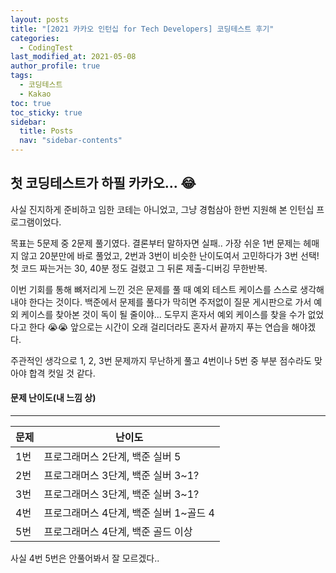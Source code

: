 ```yaml
---
layout: posts
title: "[2021 카카오 인턴십 for Tech Developers] 코딩테스트 후기"
categories:
  - CodingTest
last_modified_at: 2021-05-08
author_profile: true
tags:
  - 코딩테스트
  - Kakao
toc: true
toc_sticky: true
sidebar:
  title: Posts
  nav: "sidebar-contents"
---
```


## 첫 코딩테스트가 하필 카카오... 😂



사실 진지하게 준비하고 임한 코테는 아니었고, 그냥 경험삼아 한번 지원해 본 인턴십 프로그램이었다.

목표는 5문제 중 2문제 풀기였다. 결론부터 말하자면 실패.. 가장 쉬운 1번 문제는 헤매지 않고 20분만에 바로 풀었고, 2번과 3번이 비슷한 난이도여서 고민하다가 3번 선택! 첫 코드 짜는거는 30, 40분 정도 걸렸고 그 뒤론 제출-디버깅 무한반복.

이번 기회를 통해 뼈저리게 느낀 것은 문제를 풀 때 예외 테스트 케이스를 스스로 생각해 내야 한다는 것이다. 백준에서 문제를 풀다가 막히면 주저없이 질문 게시판으로 가서 예외 케이스를 찾아본 것이 독이 될 줄이야... 도무지 혼자서 예외 케이스를 찾을 수가 없었다고 한다 😭😭 앞으로는 시간이 오래 걸리더라도 혼자서 끝까지 푸는 연습을 해야겠다.

주관적인 생각으로 1, 2, 3번 문제까지 무난하게 풀고 4번이나 5번 중 부분 점수라도 맞아야 합격 컷일 것 같다.

#### 문제 난이도(내 느낌 상)

-----

|문제|난이도|
|---|-------------|
|1번|프로그래머스 2단계, 백준 실버 5|
|2번|프로그래머스 3단계, 백준 실버 3~1?|
|3번|프로그래머스 3단계, 백준 실버 3~1?|
|4번|프로그래머스 4단계, 백준 실버 1~골드 4|
|5번|프로그래머스 4단계, 백준 골드 이상|

사실 4번 5번은 안풀어봐서 잘 모르겠다..